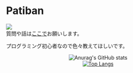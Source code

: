 # Patiban

![](https://komarev.com/ghpvc/?username=Ptbnth)  
質問や話は[ここで](https://github.com/Ptbnth/Ptbnth.github.io/issues/1)お願いします。

プログラミング初心者なので色々教えてほしいです。
 
<div style="text-align:center">
  
![Anurag's GitHub stats](https://github-readme-stats.vercel.app/api?username=Ptbnth&show_icons=true&theme=tokyonight)<br>
[![Top Langs](https://github-readme-stats.vercel.app/api/top-langs/?username=Ptbnth&layout=compact&theme=tokyonight)](https://github.com/Ptbnth/github-readme-stats)
</div>
